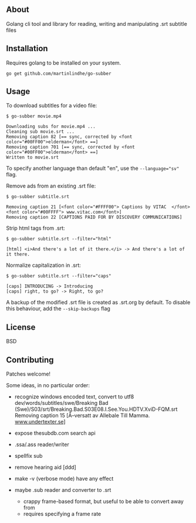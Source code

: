 ## About

Golang cli tool and library for reading, writing and manipulating .srt subtitle files


## Installation

Requires golang to be installed on your system.

```
go get github.com/martinlindhe/go-subber
```

## Usage

To download subtitles for a video file:

```
$ go-subber movie.mp4

Downloading subs for movie.mp4 ...
Cleaning sub movie.srt ...
Removing caption 82 [== sync, corrected by <font color="#00FF00">elderman</font> ==]
Removing caption 701 [== sync, corrected by <font color="#00FF00">elderman</font> ==]
Written to movie.srt
```

To specify another language than default "en", use the `--language="sv"` flag.


Remove ads from an existing .srt file:

```
$ go-subber subtitle.srt

Removing caption 21 [<font color="#FFFF00"> Captions by VITAC  </font><font color="#00FFFF"> www.vitac.com</font>]
Removing caption 22 [CAPTIONS PAID FOR BY DISCOVERY COMMUNICATIONS]
```

Strip html tags from .srt:

```
$ go-subber subtitle.srt --filter="html"

[html] <i>And there's a lot of it there.</i> -> And there's a lot of it there.
```

Normalize capitalization in .srt:

```
$ go-subber subtitle.srt --filter="caps"

[caps] INTRODUCING -> Introducing
[caps] right, to go? -> Right, to go?
```

A backup of the modified .srt file is created as .srt.org by default. To disable this behaviour, add the `--skip-backups` flag


## License

BSD


## Contributing

Patches welcome!

Some ideas, in no particular order:
- recognize windows encoded text, convert to utf8
    dev/words/subtitles/swe/Breaking Bad (Swe)/S03/srt/Breaking.Bad.S03E08.I.See.You.HDTV.XviD-FQM.srt
    Removing caption 15 [Ã–versatt av Allebale Till Mamma. www.undertexter.se]



- expose thesubdb.com search api
- .ssa/.ass reader/writer
- spellfix sub
- remove hearing aid [ddd]
- make -v (verbose mode) have any effect

- maybe .sub reader and converter to .srt
    - crappy frame-based format, but useful to be able to convert away from
    - requires specifying a frame rate
